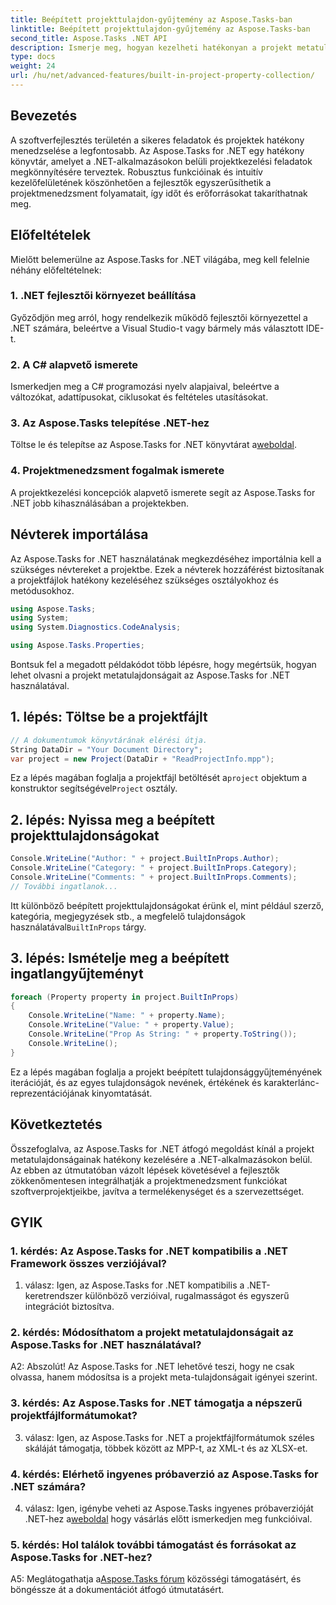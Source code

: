 ```yaml
---
title: Beépített projekttulajdon-gyűjtemény az Aspose.Tasks-ban
linktitle: Beépített projekttulajdon-gyűjtemény az Aspose.Tasks-ban
second_title: Aspose.Tasks .NET API
description: Ismerje meg, hogyan kezelheti hatékonyan a projekt metatulajdonságait .NET-alkalmazásokban az Aspose.Tasks segítségével. Könnyedén olvassa el, módosítsa és iterálja a tulajdonságokat.
type: docs
weight: 24
url: /hu/net/advanced-features/built-in-project-property-collection/
---
```

## Bevezetés

A szoftverfejlesztés területén a sikeres feladatok és projektek hatékony menedzselése a legfontosabb. Az Aspose.Tasks for .NET egy hatékony könyvtár, amelyet a .NET-alkalmazásokon belüli projektkezelési feladatok megkönnyítésére terveztek. Robusztus funkcióinak és intuitív kezelőfelületének köszönhetően a fejlesztők egyszerűsíthetik a projektmenedzsment folyamatait, így időt és erőforrásokat takaríthatnak meg.

## Előfeltételek

Mielőtt belemerülne az Aspose.Tasks for .NET világába, meg kell felelnie néhány előfeltételnek:

### 1. .NET fejlesztői környezet beállítása

Győződjön meg arról, hogy rendelkezik működő fejlesztői környezettel a .NET számára, beleértve a Visual Studio-t vagy bármely más választott IDE-t.

### 2. A C# alapvető ismerete

Ismerkedjen meg a C# programozási nyelv alapjaival, beleértve a változókat, adattípusokat, ciklusokat és feltételes utasításokat.

### 3. Az Aspose.Tasks telepítése .NET-hez

 Töltse le és telepítse az Aspose.Tasks for .NET könyvtárat a[weboldal](https://releases.aspose.com/tasks/net/).

### 4. Projektmenedzsment fogalmak ismerete

A projektkezelési koncepciók alapvető ismerete segít az Aspose.Tasks for .NET jobb kihasználásában a projektekben.

## Névterek importálása

Az Aspose.Tasks for .NET használatának megkezdéséhez importálnia kell a szükséges névtereket a projektbe. Ezek a névterek hozzáférést biztosítanak a projektfájlok hatékony kezeléséhez szükséges osztályokhoz és metódusokhoz.

```csharp
using Aspose.Tasks;
using System;
using System.Diagnostics.CodeAnalysis;

using Aspose.Tasks.Properties;

```

Bontsuk fel a megadott példakódot több lépésre, hogy megértsük, hogyan lehet olvasni a projekt metatulajdonságait az Aspose.Tasks for .NET használatával.

## 1. lépés: Töltse be a projektfájlt

```csharp
// A dokumentumok könyvtárának elérési útja.
String DataDir = "Your Document Directory";
var project = new Project(DataDir + "ReadProjectInfo.mpp");
```

 Ez a lépés magában foglalja a projektfájl betöltését a`project` objektum a konstruktor segítségével`Project` osztály.

## 2. lépés: Nyissa meg a beépített projekttulajdonságokat

```csharp
Console.WriteLine("Author: " + project.BuiltInProps.Author);
Console.WriteLine("Category: " + project.BuiltInProps.Category);
Console.WriteLine("Comments: " + project.BuiltInProps.Comments);
// További ingatlanok...
```

 Itt különböző beépített projekttulajdonságokat érünk el, mint például szerző, kategória, megjegyzések stb., a megfelelő tulajdonságok használatával`BuiltInProps` tárgy.

## 3. lépés: Ismételje meg a beépített ingatlangyűjteményt

```csharp
foreach (Property property in project.BuiltInProps)
{
    Console.WriteLine("Name: " + property.Name);
    Console.WriteLine("Value: " + property.Value);
    Console.WriteLine("Prop As String: " + property.ToString());
    Console.WriteLine();
}
```

Ez a lépés magában foglalja a projekt beépített tulajdonsággyűjteményének iterációját, és az egyes tulajdonságok nevének, értékének és karakterlánc-reprezentációjának kinyomtatását.

## Következtetés

Összefoglalva, az Aspose.Tasks for .NET átfogó megoldást kínál a projekt metatulajdonságainak hatékony kezelésére a .NET-alkalmazásokon belül. Az ebben az útmutatóban vázolt lépések követésével a fejlesztők zökkenőmentesen integrálhatják a projektmenedzsment funkciókat szoftverprojektjeikbe, javítva a termelékenységet és a szervezettséget.

## GYIK

### 1. kérdés: Az Aspose.Tasks for .NET kompatibilis a .NET Framework összes verziójával?

1. válasz: Igen, az Aspose.Tasks for .NET kompatibilis a .NET-keretrendszer különböző verzióival, rugalmasságot és egyszerű integrációt biztosítva.

### 2. kérdés: Módosíthatom a projekt metatulajdonságait az Aspose.Tasks for .NET használatával?

A2: Abszolút! Az Aspose.Tasks for .NET lehetővé teszi, hogy ne csak olvassa, hanem módosítsa is a projekt meta-tulajdonságait igényei szerint.

### 3. kérdés: Az Aspose.Tasks for .NET támogatja a népszerű projektfájlformátumokat?

3. válasz: Igen, az Aspose.Tasks for .NET a projektfájlformátumok széles skáláját támogatja, többek között az MPP-t, az XML-t és az XLSX-et.

### 4. kérdés: Elérhető ingyenes próbaverzió az Aspose.Tasks for .NET számára?

 4. válasz: Igen, igénybe veheti az Aspose.Tasks ingyenes próbaverzióját .NET-hez a[weboldal](https://releases.aspose.com/tasks/net/) hogy vásárlás előtt ismerkedjen meg funkcióival.

### 5. kérdés: Hol találok további támogatást és forrásokat az Aspose.Tasks for .NET-hez?

 A5: Meglátogathatja a[Aspose.Tasks fórum](https://forum.aspose.com/c/tasks/15) közösségi támogatásért, és böngéssze át a dokumentációt átfogó útmutatásért.